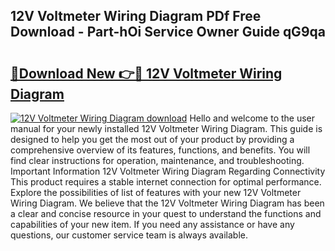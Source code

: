 ## 12V Voltmeter Wiring Diagram PDf Free Download - Part-hOi Service Owner Guide qG9qa

# <h2><a href="http://dfn2y8.blite.top/?on=12V+Voltmeter+Wiring+Diagram">🔗Download New 👉🔴 12V Voltmeter Wiring Diagram</a></h2>

[![12V Voltmeter Wiring Diagram download](https://i.imgur.com/lujVjoI.png)](http://dfn2y8.blite.top/?on=12V+Voltmeter+Wiring+Diagram)
Hello and welcome to the user manual for your newly installed 12V Voltmeter Wiring Diagram. This guide is designed to help you get the most out of your product by providing a comprehensive overview of its features, functions, and benefits. You will find clear instructions for operation, maintenance, and troubleshooting. Important Information 12V Voltmeter Wiring Diagram Regarding Connectivity This product requires a stable internet connection for optimal performance. Explore the possibilities of list of features with your new 12V Voltmeter Wiring Diagram. We believe that the 12V Voltmeter Wiring Diagram has been a clear and concise resource in your quest to understand the functions and capabilities of your new item. If you need any assistance or have any questions, our customer service team is always available.
